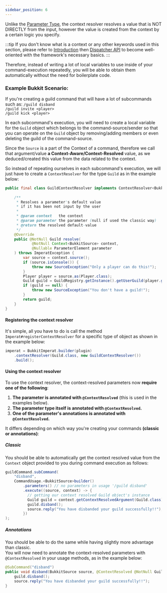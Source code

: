 ```yaml
---
sidebar_position: 6
---
```


Unlike the [Parameter Type](Parameter-Type.md), the context resolver resolves a value that is NOT DIRECTLY from the input,
however the value is created from the context by a certain logic you specify.

:::tip
If you don't know what is a context or any other keywords used in this section, 
please refer to [Introduction](Introduction.md) then [Dispatcher API](Dispatcher%20API.md) to become well-oriented with the framework's necessary basics.
:::

Therefore, instead of writing a lot of local variables to use inside of your command-execution repeatedly, you will be able to obtain them automatically without the need for boilerplate code. 

### Example Bukkit Scenario: 

If you're creating a guild command that will have a lot of subcommands such as:
`/guild disband`  
`/guild invite <player>`  
`/guild kick <player>`  

In each subcommand's execution, you will need to create a local variable for the `Guild` object
which belongs to the command-source/sender so that you can operate on the `Guild` object by
removing/adding members or even deleting the guild of the command-source.

Since the `Source` is a part of the Context of a command, therefore we call that argument/value **a Context-Aware/Context-Resolved** value, as we deduced/created this value from the data related to the context.

So instead of repeating ourselves in each subcommand's execution, we will just have to create a `ContextResolver` for the type `Guild` as in the example below:

```java
public final class GuildContextResolver implements ContextResolver<BukkitSource, Guild> {
    
    /**
     * Resolves a parameter's default value
     * if it has been not input by the user
     *
     * @param context   the context
     * @param parameter the parameter (null if used the classic way)
     * @return the resolved default-value
     */
    @Override
    public @NotNull Guild resolve(
            @NotNull Context<BukkitSource> context,
            @Nullable ParameterElement parameter
    ) throws ImperatException {
        var source = context.source();
        if (source.isConsole()) {
            throw new SourceException("Only a player can do this!");
        }
        Player player = source.as(Player.class);
        Guild guild = GuildRegistry.getInstance().getUserGuild(player.getUniqueId());
        if (guild == null) {
            throw new SourceException("You don't have a guild!");
        }
        return guild;
    }
}
```

#### Registering the context resolver

It's simple, all you have to do is call the method `Imperat#registerContextResolver`
for a specific type of object as shown in the example below: 

```java
imperat = BukkitImperat.builder(plugin)
    .contextResolver(Guild.class, new GuildContextResolver())
    .build();
```

#### Using the context resolver

To use the context resolver, the context-resolved parameters now **require one of the following**:
1. **The parameter is annotated with `@ContextResolved`** (this is used in the examples below).  
2. **The parameter type itself is annotated with `@ContextResolved`.**  
3. **One of the parameter's annotations is annotated with `@ContextResolved`.**

It differs depending on which way you're creating your commands **(classic or annotations)**:

##### Classic
You should be able to automatically get the context resolved value from the `Context` object provided to you during command execution as follows:

```java
guildCommand.subCommand(
	"disband", 
	CommandUsage.<BukkitSource>builder()  
		.parameters() // no parameters in usage '/guild disband'  
		.execute((source, context) -> {  
		  // getting our context resolved Guild object's instance  
		  Guild guild = context.getContextResolvedArgument(Guild.class);  
		  guild.disband();  
		  source.reply("You have disbanded your guild successfully!!");  
		})
);
```

##### Annotations
You should be able to do the same while having slightly more advantage than classic.  
You will now need to annotate the context-resolved parameters with `@ContextResolved` in your usage methods, as in the example below:

```java
@SubCommand("disband")  
public void disband(BukkitSource source, @ContextResolved @NotNull Guild guild /*Context resolved*/) {  
	guild.disband();  
	source.reply("You have disbanded your guild successfully!!");  
}
```
